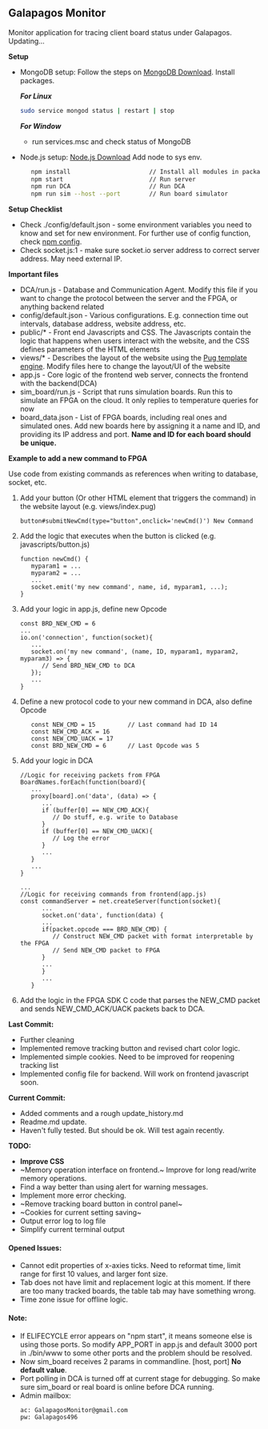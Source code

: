 ## Galapagos Monitor

Monitor application for tracing client board status under Galapagos. 
Updating...

**Setup**
* MongoDB setup: Follow the steps on [MongoDB Download](https://docs.mongodb.com/manual/administration/install-community/). Install packages.

   ***For Linux***
   ``` bash
   sudo service mongod status | restart | stop
   ```
   ***For Window***
   - run services.msc and check status of MongoDB

* Node.js setup: [Node.js Download](https://nodejs.org/en/) Add node to sys env.

   ``` bash
      npm install                      // Install all modules in package.json
      npm start                        // Run server
      npm run DCA                      // Run DCA
      npm run sim --host --port        // Run board simulator
   ```

**Setup Checklist**
* Check ./config/default.json - some environment variables you need to know and set for new environment. For further use of config function, check [npm config](https://www.npmjs.com/package/config).
* Check socket.js:1 - make sure socket.io server address to correct server address. May need external IP.

**Important files**
* DCA/run.js - Database and Communication Agent. Modify this file if you want to change the protocol between the server and the FPGA, or anything backend related
* config/default.json - Various configurations. E.g. connection time out intervals, database address, website address, etc.
* public/* - Front end Javascripts and CSS. The Javascripts contain the logic that happens when users interact with the website, and the CSS defines parameters of the HTML elements
* views/* - Describes the layout of the website using the [Pug template engine](https://pugjs.org/api/getting-started.html). Modify files here to change the layout/UI of the website
* app.js - Core logic of the frontend web server, connects the frontend with the backend(DCA)
* sim_board/run.js - Script that runs simulation boards. Run this to simulate an FPGA on the cloud. It only replies to temperature queries for now
* board_data.json - List of FPGA boards, including real ones and simulated ones. Add new boards here by assigning it a name and ID, and providing its IP address and port. **Name and ID for each board should be unique.**

**Example to add a new command to FPGA**

Use code from existing commands as references when writing to database, socket, etc.

1. Add your button (Or other HTML element that triggers the command) in the website layout (e.g. views/index.pug)
   ```
   button#submitNewCmd(type="button",onclick='newCmd()') New Command
   ```

2. Add the logic that executes when the button is clicked (e.g. javascripts/button.js)
   ```
   function newCmd() {
      myparam1 = ...
      myparam2 = ...
      ...
      socket.emit('my new command', name, id, myparam1, ...);
   }
   ```

3. Add your logic in app.js, define new Opcode
   ```
   const BRD_NEW_CMD = 6
   ...
   io.on('connection', function(socket){
      ...
      socket.on('my new command', (name, ID, myparam1, myparam2, myparam3) => {
         // Send BRD_NEW_CMD to DCA
      });
      ...
   }
   ```
4. Define a new protocol code to your new command in DCA, also define Opcode
   ```
      const NEW_CMD = 15         // Last command had ID 14
      const NEW_CMD_ACK = 16
      const NEW_CMD_UACK = 17
      const BRD_NEW_CMD = 6      // Last Opcode was 5
   ```
5. Add your logic in DCA
   ```
   //Logic for receiving packets from FPGA
   BoardNames.forEach(function(board){
      ...
      proxy[board].on('data', (data) => {
         ...
         if (buffer[0] == NEW_CMD_ACK){
            // Do stuff, e.g. write to Database
         }
         if (buffer[0] == NEW_CMD_UACK){
            // Log the error
         }
         ...
      }
      ...
   }
   
   ...
   //Logic for receiving commands from frontend(app.js)
   const commandServer = net.createServer(function(socket){
         ...
         socket.on('data', function(data) {
         ...
         if(packet.opcode === BRD_NEW_CMD) {
            // Construct NEW_CMD packet with format interpretable by the FPGA
            // Send NEW_CMD packet to FPGA
         }
         ...
         }
         ...
      }
   ```

6. Add the logic in the FPGA SDK C code that parses the NEW_CMD packet and sends NEW_CMD_ACK/UACK packets back to DCA.

**Last Commit:**
* Further cleaning
* Implemented remove tracking button and revised chart color logic.
* Implemented simple cookies. Need to be improved for reopening tracking list
* Implemented config file for backend. Will work on frontend javascript soon. 

**Current Commit:**
* Added comments and a rough update_history.md
* Readme.md update.
* Haven't fully tested. But should be ok. Will test again recently.


**TODO:**
* **Improve CSS**
* ~Memory operation interface on frontend.~ Improve for long read/write memory operations.
* Find a way better than using alert for warning messages.
* Implement more error checking.
* ~Remove tracking board button in control panel~
* ~Cookies for current setting saving~
* Output error log to log file
* Simplify current terminal output


#### Opened Issues:
* Cannot edit properties of x-axies ticks. Need to reformat time, limit range for first 10 values, and larger font size.
* Tab does not have limit and replacement logic at this moment. If there are too many tracked boards, the table tab may have something wrong.
* Time zone issue for offline logic.



#### Note:
* If ELIFECYCLE error appears on "npm start", it means someone else is using those ports. So modify APP_PORT in
app.js and default 3000 port in ./bin/www to some other ports and the problem should be resolved.
* Now sim_board receives 2 params in commandline. [host, port] **No default value**. 
* Port polling in DCA is turned off at current stage for debugging. So make sure sim_board or real board is online before DCA running.
* Admin mailbox: 
   ```
   ac: GalapagosMonitor@gmail.com
   pw: Galapagos496
   ```

